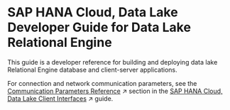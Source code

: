 <!-- loio4680d260114f4683b79dd3dcc4770166 -->

# SAP HANA Cloud, Data Lake Developer Guide for Data Lake Relational Engine

This guide is a developer reference for building and deploying data lake Relational Engine database and client-server applications.

For connection and network communication parameters, see the [Communication Parameters Reference](https://help.sap.com/viewer/a895964984f210158925ce02750eb580/2023_1_QRC/en-US/6c692ede5f36492098757854b73b9019.html "Data lake Relational Engine runs in a cloud environment, in which many users can connect to a database server across a network.") :arrow_upper_right: section in the [SAP HANA Cloud, Data Lake Client Interfaces](https://help.sap.com/viewer/a895964984f210158925ce02750eb580/2023_1_QRC/en-US/8753952e16c74d0c9cf1a18c7cd97c96.html "This user guide describes the drivers and command line utilities available in the SAP HANA Data Lake Client package, including connection examples.") :arrow_upper_right: guide.

